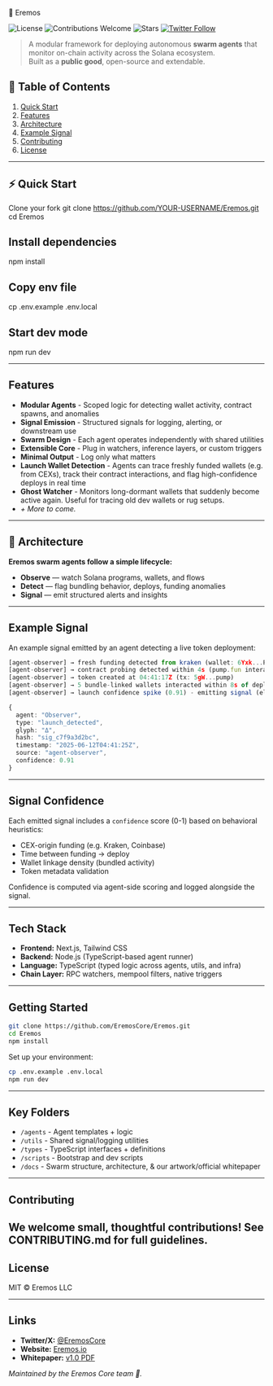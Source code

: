  🐝 Eremos

![License](https://img.shields.io/badge/license-MIT-blue.svg)
![Contributions Welcome](https://img.shields.io/badge/contributions-welcome-brightgreen.svg)
![Stars](https://img.shields.io/github/stars/EremosCore/Eremos?style=social)
[![Twitter Follow](https://img.shields.io/twitter/follow/EremosCore?style=social)](https://twitter.com/EremosCore)

> A modular framework for deploying autonomous **swarm agents** that monitor on-chain activity across the Solana ecosystem.  
> Built as a **public good**, open-source and extendable.

## 📑 Table of Contents
1. [Quick Start](#⚡-quick-start)
2. [Features](#features)
3. [Architecture](architecture)
4. [Example Signal](#Example-Signal)
5. [Contributing](#contributing)
6. [License](#license)

---

## ⚡ Quick Start
Clone your fork
git clone https://github.com/YOUR-USERNAME/Eremos.git
cd Eremos

## Install dependencies
npm install

## Copy env file
cp .env.example .env.local

## Start dev mode
npm run dev


---

## Features

- **Modular Agents** - Scoped logic for detecting wallet activity, contract spawns, and anomalies  
- **Signal Emission** - Structured signals for logging, alerting, or downstream use  
- **Swarm Design** - Each agent operates independently with shared utilities  
- **Extensible Core** - Plug in watchers, inference layers, or custom triggers  
- **Minimal Output** - Log only what matters
- **Launch Wallet Detection** - Agents can trace freshly funded wallets (e.g. from CEXs), track their contract interactions, and flag high-confidence deploys in real time
- **Ghost Watcher** - Monitors long-dormant wallets that suddenly become active again. Useful for tracing old dev wallets or rug setups.
- *+ More to come.*

---
## 🧩 Architecture

**Eremos swarm agents follow a simple lifecycle:**
- **Observe** — watch Solana programs, wallets, and flows
- **Detect** — flag bundling behavior, deploys, funding anomalies
- **Signal** — emit structured alerts and insights
---

## Example Signal

An example signal emitted by an agent detecting a live token deployment:

```ts
[agent-observer] → fresh funding detected from kraken (wallet: 6Yxk...P2M8) at 04:41:12Z
[agent-observer] → contract probing detected within 4s (pump.fun interaction traced)
[agent-observer] → token created at 04:41:17Z (tx: 5gW...pump)
[agent-observer] → 5 bundle-linked wallets interacted within 8s of deploy
[agent-observer] → launch confidence spike (0.91) - emitting signal (elapsed: 13s)

{
  agent: "Observer",
  type: "launch_detected",
  glyph: "Δ",
  hash: "sig_c7f9a3d2bc",
  timestamp: "2025-06-12T04:41:25Z",
  source: "agent-observer",
  confidence: 0.91
}
```

---

## Signal Confidence

Each emitted signal includes a `confidence` score (0-1) based on behavioral heuristics:
- CEX-origin funding (e.g. Kraken, Coinbase)
- Time between funding → deploy
- Wallet linkage density (bundled activity)
- Token metadata validation

Confidence is computed via agent-side scoring and logged alongside the signal.

---

## Tech Stack

- **Frontend:** Next.js, Tailwind CSS
- **Backend:** Node.js (TypeScript-based agent runner)
- **Language:** TypeScript (typed logic across agents, utils, and infra)
- **Chain Layer:** RPC watchers, mempool filters, native triggers

---

## Getting Started

```bash
git clone https://github.com/EremosCore/Eremos.git
cd Eremos
npm install
```

Set up your environment:

```bash
cp .env.example .env.local
npm run dev
```

---

## Key Folders

- `/agents` - Agent templates + logic  
- `/utils` - Shared signal/logging utilities  
- `/types` - TypeScript interfaces + definitions  
- `/scripts` - Bootstrap and dev scripts  
- `/docs` - Swarm structure, architecture, & our artwork/official whitepaper

---

## Contributing

We welcome small, thoughtful contributions!
See CONTRIBUTING.md for full guidelines.
---

## License

MIT © Eremos LLC

---

## Links

- **Twitter/X:** [@EremosCore](https://x.com/EremosCore)
- **Website:** [Eremos.io](https://www.eremos.io/)
- **Whitepaper:** [v1.0 PDF](docs/whitepaper.pdf)

_Maintained by the Eremos Core team 💛._

